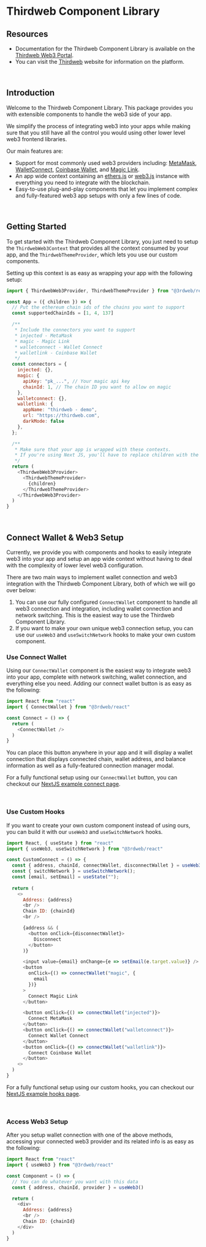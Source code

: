 # Thirdweb Component Library

## Resources

- Documentation for the Thirdweb Component Library is available on the [Thirdweb Web3 Portal](https://thirdweb.com/portal/).
- You can visit the [Thirdweb](https://thirdweb.com) website for information on the platform.

<br>

## Introduction

Welcome to the Thirdweb Component Library. This package provides you with extensible components to handle the web3 side of your app. 

We simplify the process of integrating web3 into your apps while making sure that you still have all the control you would using other lower level web3 frontend libraries.

Our main features are:
- Support for most commonly used web3 providers including: [MetaMask](https://metamask.io/), [WalletConnect](https://walletconnect.com/), [Coinbase Wallet](https://wallet.coinbase.com/), and [Magic Link](https://magic.link/).
- An app wide context containing an [ethers.js](https://github.com/ethers-io/ethers.js/) or [web3.js](https://web3js.readthedocs.io/en/v1.5.2/) instance with everything you need to integrate with the blockchain.
- Easy-to-use plug-and-play components that let you implement complex and fully-featured web3 app setups with only a few lines of code.

<br>

## Getting Started

To get started with the Thirdweb Component Library, you just need to setup the `ThirdwebWeb3Context` that provides all the context consumed by your app, and the `ThirdwebThemeProvider`, which lets you use our custom components.

Setting up this context is as easy as wrapping your app with the following setup:

```javascript
import { ThirdwebWeb3Provider, ThirdwebThemeProvider } from "@3rdweb/react"

const App = ({ children }) => {
  // Put the ethereum chain ids of the chains you want to support
  const supportedChainIds = [1, 4, 137]

  /**
   * Include the connectors you want to support
   * injected - MetaMask
   * magic - Magic Link
   * walletconnect - Wallet Connect
   * walletlink - Coinbase Wallet
   */
  const connectors = {
    injected: {}, 
    magic: {
      apiKey: "pk_...", // Your magic api key
      chainId: 1, // The chain ID you want to allow on magic
    },
    walletconnect: {},
    walletlink: {
      appName: "thirdweb - demo",
      url: "https://thirdweb.com",
      darkMode: false
    },
  };

  /**
   * Make sure that your app is wrapped with these contexts.
   * If you're using Next JS, you'll have to replace children with the Component setup
   */
  return (
    <ThirdwebWeb3Provider>
      <ThirdwebThemeProvider>
        {children}
      </ThirdwebThemeProvider>
    </ThirdwebWeb3Provider>
  )
}
```

<br>

## Connect Wallet & Web3 Setup

Currently, we provide you with components and hooks to easily integrate web3 into your app and setup an app wide context without having to deal with the complexity of lower level web3 configuration.

There are two main ways to implement wallet connection and web3 integration with the Thirdweb Component Library, both of which we will go over below:

1. You can use our fully configured `ConnectWallet` component to handle all web3 connection and integration, including wallet connection and network switching. This is the easiest way to use the Thirdweb Component Library.
2. If you want to make your own unique web3 connection setup, you can use our `useWeb3` and `useSwitchNetwork` hooks to make your own custom component.

### **Use Connect Wallet**

Using our `ConnectWallet` component is the easiest way to integrate web3 into your app, complete with network switching, wallet connection, and everything else you need. Adding our connect wallet button is as easy as the following:

```javascript
import React from "react"
import { ConnectWallet } from "@3rdweb/react"

const Connect = () => {
  return (
    <ConnectWallet />
  )
}

```

You can place this button anywhere in your app and it will display a wallet connection that displays connected chain, wallet address, and balance information as well as a fully-featured connection manager modal.

For a fully functional setup using our `ConnectWallet` button, you can checkout our [NextJS example connect page](https://github.com/nftlabs/ui/blob/main/examples/next/pages/connect.tsx).

<br>

### **Use Custom Hooks**

If you want to create your own custom component instead of using ours, you can build it with our `useWeb3` and `useSwitchNetwork` hooks.

```javascript
import React, { useState } from "react"
import { useWeb3, useSwitchNetwork } from "@3rdweb/react"

const CustomConnect = () => {
  const { address, chainId, connectWallet, disconnectWallet } = useWeb3();
  const { switchNetwork } = useSwitchNetwork();
  const [email, setEmail] = useState("");
  
  return (
    <>
      Address: {address}
      <br />
      Chain ID: {chainId}
      <br />

      {address && (
        <button onClick={disconnectWallet}>
          Disconnect
        </button>
      )}

      <input value={email} onChange={e => setEmail(e.target.value)} />
      <button 
        onClick={() => connectWallet("magic", {
          email
        })}
      >
        Connect Magic Link
      </button>

      <button onClick={() => connectWallet("injected")}>
        Connect MetaMask
      </button>
      <button onClick={() => connectWallet("walletconnect")}>
        Connect Wallet Connect
      </button>
      <button onClick={() => connectWallet("walletlink")}>
        Connect Coinbase Wallet
      </button>
    <>
  )
}
```

For a fully functional setup using our custom hooks, you can checkout our [NextJS example hooks page](https://github.com/nftlabs/ui/blob/main/examples/next/pages/hooks.tsx).

<br>

### **Access Web3 Setup**

After you setup wallet connection with one of the above methods, accessing your connected web3 provider and its related info is as easy as the following:

```javascript
import React from "react"
import { useWeb3 } from "@3rdweb/react"

const Component = () => {
  // You can do whatever you want with this data
  const { address, chainId, provider } = useWeb3()

  return (
    <div>
      Address: {address}
      <br />
      Chain ID: {chainId}
    </div>
  )
}
```